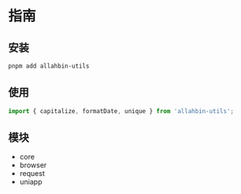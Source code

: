 # 指南

## 安装

```bash
pnpm add allahbin-utils
```

## 使用

```ts
import { capitalize, formatDate, unique } from 'allahbin-utils';
```

## 模块

- core
- browser
- request
- uniapp
